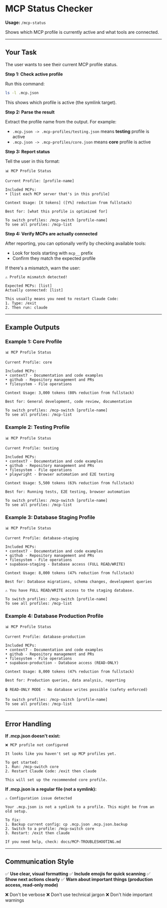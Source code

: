 # MCP Status Checker

**Usage:** `/mcp-status`

Shows which MCP profile is currently active and what tools are connected.

---

## Your Task

The user wants to see their current MCP profile status.

**Step 1: Check active profile**

Run this command:
```bash
ls -l .mcp.json
```

This shows which profile is active (the symlink target).

**Step 2: Parse the result**

Extract the profile name from the output. For example:
- `.mcp.json -> .mcp-profiles/testing.json` means **testing** profile is active
- `.mcp.json -> .mcp-profiles/core.json` means **core** profile is active

**Step 3: Report status**

Tell the user in this format:
```
📊 MCP Profile Status

Current Profile: [profile-name]

Included MCPs:
• [list each MCP server that's in this profile]

Context Usage: [X tokens] ([Y%] reduction from fullstack)

Best for: [what this profile is optimized for]

To switch profiles: /mcp-switch [profile-name]
To see all profiles: /mcp-list
```

**Step 4: Verify MCPs are actually connected**

After reporting, you can optionally verify by checking available tools:
- Look for tools starting with `mcp__` prefix
- Confirm they match the expected profile

If there's a mismatch, warn the user:
```
⚠️ Profile mismatch detected!

Expected MCPs: [list]
Actually connected: [list]

This usually means you need to restart Claude Code:
1. Type: /exit
2. Then run: claude
```

---

## Example Outputs

### Example 1: Core Profile
```
📊 MCP Profile Status

Current Profile: core

Included MCPs:
• context7 - Documentation and code examples
• github - Repository management and PRs
• filesystem - File operations

Context Usage: 3,000 tokens (80% reduction from fullstack)

Best for: General development, code review, documentation

To switch profiles: /mcp-switch [profile-name]
To see all profiles: /mcp-list
```

### Example 2: Testing Profile
```
📊 MCP Profile Status

Current Profile: testing

Included MCPs:
• context7 - Documentation and code examples
• github - Repository management and PRs
• filesystem - File operations
• playwright - Browser automation and E2E testing

Context Usage: 5,500 tokens (63% reduction from fullstack)

Best for: Running tests, E2E testing, browser automation

To switch profiles: /mcp-switch [profile-name]
To see all profiles: /mcp-list
```

### Example 3: Database Staging Profile
```
📊 MCP Profile Status

Current Profile: database-staging

Included MCPs:
• context7 - Documentation and code examples
• github - Repository management and PRs
• filesystem - File operations
• supabase-staging - Database access (FULL READ/WRITE)

Context Usage: 8,000 tokens (47% reduction from fullstack)

Best for: Database migrations, schema changes, development queries

⚠️ You have FULL READ/WRITE access to the staging database.

To switch profiles: /mcp-switch [profile-name]
To see all profiles: /mcp-list
```

### Example 4: Database Production Profile
```
📊 MCP Profile Status

Current Profile: database-production

Included MCPs:
• context7 - Documentation and code examples
• github - Repository management and PRs
• filesystem - File operations
• supabase-production - Database access (READ-ONLY)

Context Usage: 8,000 tokens (47% reduction from fullstack)

Best for: Production queries, data analysis, reporting

🔒 READ-ONLY MODE - No database writes possible (safety enforced)

To switch profiles: /mcp-switch [profile-name]
To see all profiles: /mcp-list
```

---

## Error Handling

**If .mcp.json doesn't exist:**
```
❌ MCP profile not configured

It looks like you haven't set up MCP profiles yet.

To get started:
1. Run: /mcp-switch core
2. Restart Claude Code: /exit then claude

This will set up the recommended core profile.
```

**If .mcp.json is a regular file (not a symlink):**
```
⚠️ Configuration issue detected

Your .mcp.json is not a symlink to a profile. This might be from an old setup.

To fix:
1. Backup current config: cp .mcp.json .mcp.json.backup
2. Switch to a profile: /mcp-switch core
3. Restart: /exit then claude

If you need help, check: docs/MCP-TROUBLESHOOTING.md
```

---

## Communication Style

✅ **Use clear, visual formatting**
✅ **Include emojis for quick scanning**
✅ **Show next actions clearly**
✅ **Warn about important things (production access, read-only mode)**

❌ Don't be verbose
❌ Don't use technical jargon
❌ Don't hide important warnings

